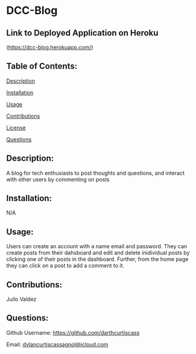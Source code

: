 # DCC-Blog

## Link to Deployed Application on Heroku
(https://dcc-blog.herokuapp.com/)

## Table of Contents: 
[Description](#description)

[Installation](#installation)

[Usage](#usage)

[Contributions](#contributions)

[License](#license)

[Questions](#questions)

## Description: 
A blog for tech enthusiasts to post thoughts and questions, and interact with other users by commenting on posts

## Installation: 
N/A

## Usage: 
Users can create an account with a name email and password. They can create posts from their dahsboard and edit  and delete inidividual posts by clicking one of their posts in the dashboard. Further, from the home page they can click on a post to add a comment to it. 

## Contributions: 
Juilo Valdez

## Questions: 
Github Username: https://github.com/darthcurtiscass


Email: dylancurtiscassagnol@icloud.com